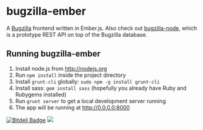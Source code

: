 # bugzilla-ember

A [Bugzilla](https://bugzilla.mozilla.org) frontend written in Ember.js. Also check out [bugzilla-node](https://github.com/ebryn/bugzilla-node), which is a prototype REST API on top of the Bugzilla database.

## Running bugzilla-ember

1. Install node.js from http://nodejs.org
2. Run `npm install` inside the project directory
3. Install `grunt-cli` globally: `sudo npm -g install grunt-cli`
4. Install sass: `gem install sass` (hopefully you already have Ruby and Rubygems installed)
5. Run `grunt server` to get a local development server running
6. The app will be running at http://0.0.0.0:8000

[![Bitdeli Badge](https://d2weczhvl823v0.cloudfront.net/ebryn/bugzilla-ember/trend.png)](https://bitdeli.com/free "Bitdeli Badge")
![](https://d3oi6fmp1dfbdb.cloudfront.net/g.gif?repo=ebryn/bugzilla-ember)
